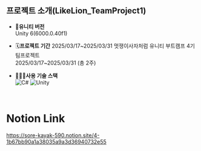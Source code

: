 ## 프로젝트 소개(LikeLion_TeamProject1)
- **🌟유니티 버전**
  <br> Unity 6(6000.0.40f1)
  
- 🗓️**프로젝트 기간**
2025/03/17~2025/03/31 멋쟁이사자처럼 유니티 부트캠프 4기 팀프로젝트
  <br> 2025/03/17~2025/03/31 (총 2주)

- 🧑🏻‍💻**사용 기술 스택**
  <br> ![C#](https://img.shields.io/badge/-C%23-239120?style=flat-square&logo=csharp&logoColor=white)
  ![Unity](https://img.shields.io/badge/-Unity-100000?style=flat-square&logo=unity&logoColor=white)

</p>
<br>

# Notion Link
https://sore-kayak-590.notion.site/4-1b67bb90a1a38035a9a3d36940732e55

